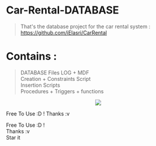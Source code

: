 # Car-Rental-DATABASE

> That's the database project for the car rental system  : https://github.com/iElasri/CarRental

# Contains :

> DATABASE Files LOG + MDF <br>
> Creation + Constraints Script <br>
> Insertion Scripts <br>
> Procedures + Triggers + functions  <br>

<p align="center">
  <img src="http://i.imgur.com/3i1whpC.png" />
</p>


Free To Use :D ! 
Thanks :v

Free To Use :D ! 
<br>Thanks :v
<br>Star it
